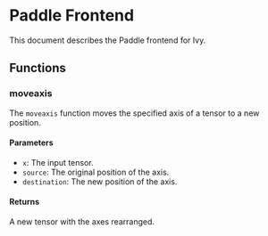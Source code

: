 # Paddle Frontend

This document describes the Paddle frontend for Ivy.

## Functions

### moveaxis

The `moveaxis` function moves the specified axis of a tensor to a new position.

#### Parameters

- `x`: The input tensor.
- `source`: The original position of the axis.
- `destination`: The new position of the axis.

#### Returns

A new tensor with the axes rearranged.

